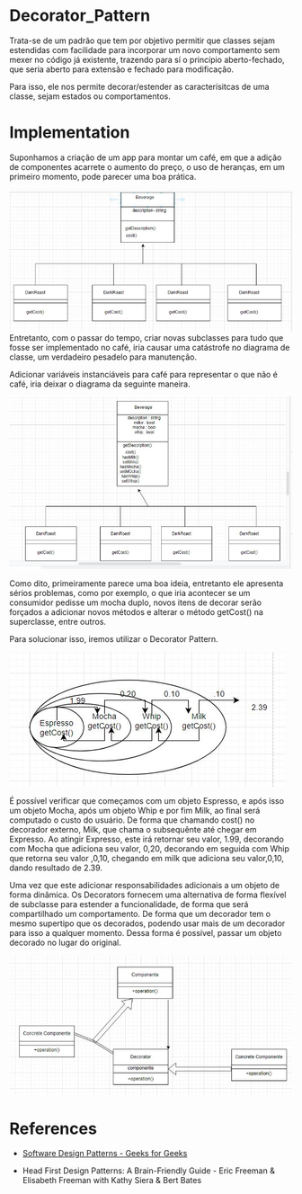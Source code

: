 # Decorator_Pattern 

Trata-se de um padrão que tem por objetivo permitir que classes sejam estendidas com facilidade para incorporar um novo
comportamento sem mexer no código já existente, trazendo para sí o princípio aberto-fechado, que seria aberto para extensão 
e fechado para modificação.

Para isso, ele nos permite decorar/estender as caracterísitcas de uma classe, sejam estados ou comportamentos.

# Implementation

Suponhamos a criação de um app para montar um café, em que a adição de componentes acarrete o aumento do preço, o uso de heranças, em um primeiro momento, pode parecer uma boa prática.

<img src="https://raw.githubusercontent.com/RMiike/design-patterns/master/DecoratorPattern/assets/Decorator.001.JPG">
Entretanto, com o passar do tempo, criar novas subclasses para tudo que fosse ser implementado no café, iria causar uma catástrofe no diagrama de classe, um verdadeiro pesadelo para manutenção.

Adicionar variáveis instanciáveis para café para representar o que não é café, iria deixar o diagrama da seguinte maneira.

<img src="https://raw.githubusercontent.com/RMiike/design-patterns/master/DecoratorPattern/assets/Decorator.002.JPG">

Como dito, primeiramente parece uma boa ideia, entretanto ele apresenta sérios problemas, como por exemplo, o que iria acontecer 
se um consumidor pedisse um mocha duplo, novos itens de decorar serão forçados a adicionar novos métodos e alterar o método getCost() 
na superclasse, entre outros.


 Para solucionar isso, iremos utilizar o Decorator Pattern.
 
<img src="https://raw.githubusercontent.com/RMiike/design-patterns/master/DecoratorPattern/assets/Decorator.004.JPG">
 
 É possível verificar que começamos com um objeto Espresso, e após isso um objeto Mocha, após um objeto Whip e por fim Milk, ao final será computado o custo do 
usuário. De forma que chamando cost() no decorador externo, Milk, que chama o subsequênte até chegar em Expresso. 
Ao atingir Expresso, este irá retornar seu valor, 1.99, decorando com Mocha que adiciona seu valor, 0,20, decorando em seguida com Whip que retorna seu valor ,0,10,
chegando em milk que adiciona seu valor,0,10, dando resultado de 2.39.


Uma vez que este adicionar responsabilidades adicionais a um objeto de  forma dinâmica. Os Decorators fornecem uma alternativa de forma flexível de subclasse para estender a funcionalidade, de forma que será compartilhado um comportamento.
De forma que um decorador tem o mesmo supertipo que os decorados, podendo usar mais de um decorador para isso a qualquer momento. 
Dessa forma é possível, passar um objeto decorado no lugar do original.


<img src="https://raw.githubusercontent.com/RMiike/design-patterns/master/DecoratorPattern/assets/Decorator.003.JPG">



# References

* [Software Design Patterns - Geeks for Geeks](https://www.geeksforgeeks.org/software-design-patterns/)

* Head First Design Patterns: A Brain-Friendly Guide - Eric Freeman & Elisabeth Freeman with Kathy Siera & Bert Bates
